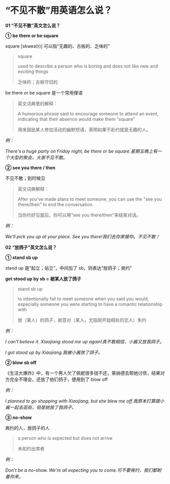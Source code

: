 # “不见不散”用英语怎么说？

**01 “不见不散”英文怎么说？**

**① be there or be square**

square [skweə(r)] 可以指“无趣的、古板的、乏味的”

> square
>
> used to describe a person who is boring and does not like new and exciting things
>
> 乏味的；古板守旧的

be there or be square 是一个常用俚语

> 英文词典里的解释：
>
> A humorous phrase said to encourage someone to attend an event, indicating that their absence would make them "square"
>
> 用来鼓励某人参加活动的幽默短语，表明如果不赴约就是无趣的人。

_例：_

_There's a huge party on Friday night, be there or be square.星期五晚上有一个大型的聚会，大家不见不散。_

**② see you there / then**

不见不散；到时候见

> 英文词典解释：
>
> After you've made plans to meet someone, you can use the "see you there/then" to end the conversation.
>
> 当你约好见面后，你可以用“see you there/then”来结束对话。

_例：_

_We'll pick you up at your place. See you there!我们去你家接你。不见不散！_

**02 “放鸽子”英文怎么说？**

**① stand sb up**

stand up 是“起立；站立”，中间加了 sb，则表达“放鸽子；爽约”

**get stood up by sb = 被某人放了鸽子**

> stand sb up
>
> to intentionally fail to meet someone when you said you would, especially someone you were starting to have a romantic relationship with
>
> 放（某人）的鸽子，故意对（某人，尤指刚开始相处的恋人）失约

_例：_

_I can't believe it. Xiaojiang stood me up again!真不敢相信，小酱又放我鸽子。_

_I got stood up by Xiaojiang.我被小酱放了鸽子。_

**② blow sb off**

《生活大爆炸》中，有一个男人欠了佩妮很多钱不还，莱纳德去帮她讨债，结果对方完全不理会，还放了他们鸽子，便用到了 blow off

_例：_

_I planned to go shopping with Xiaojiang, but she blew me off.我原本打算跟小酱一起去逛街，但是她放了我鸽子。_

**③ no-show**

爽约的人，放鸽子的人

> a person who is expected but does not arrive
>
> 未如约出席者

_例：_

_Don't be a no-show. We’re all expecting you to come.可不要爽约，我们都盼着你来。_
